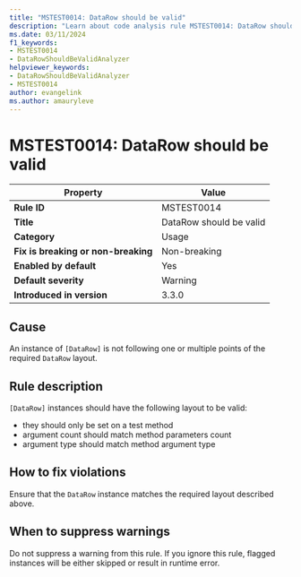 ```yaml
---
title: "MSTEST0014: DataRow should be valid"
description: "Learn about code analysis rule MSTEST0014: DataRow should be valid"
ms.date: 03/11/2024
f1_keywords:
- MSTEST0014
- DataRowShouldBeValidAnalyzer
helpviewer_keywords:
- DataRowShouldBeValidAnalyzer
- MSTEST0014
author: evangelink
ms.author: amauryleve
---
```

# MSTEST0014: DataRow should be valid

| Property                            | Value                                           |
|-------------------------------------|-------------------------------------------------|
| **Rule ID**                         | MSTEST0014                                      |
| **Title**                           | DataRow should be valid                         |
| **Category**                        | Usage                                           |
| **Fix is breaking or non-breaking** | Non-breaking                                    |
| **Enabled by default**              | Yes                                             |
| **Default severity**                | Warning                                         |
| **Introduced in version**           | 3.3.0                                           |

## Cause

An instance of `[DataRow]` is not following one or multiple points of the required `DataRow` layout.

## Rule description

`[DataRow]` instances should have the following layout to be valid:

- they should only be set on a test method
- argument count should match method parameters count
- argument type should match method argument type

## How to fix violations

Ensure that the `DataRow` instance matches the required layout described above.

## When to suppress warnings

Do not suppress a warning from this rule. If you ignore this rule, flagged instances will be either skipped or result in runtime error.
